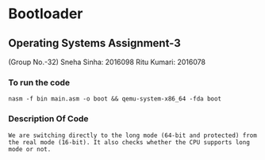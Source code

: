 # Bootloader

## Operating Systems Assignment-3
(Group No.-32)
Sneha Sinha: 2016098
Ritu Kumari: 2016078

### To run the code 
    nasm -f bin main.asm -o boot && qemu-system-x86_64 -fda boot

### Description Of Code
    We are switching directly to the long mode (64-bit and protected) from the real mode (16-bit). It also checks whether the CPU supports long mode or not. 
